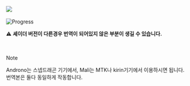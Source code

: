 [![](https://img.shields.io/badge/다운로드-white?style=social-square&logo=files)](https://minhaskamal.github.io/DownGit/#/home?url=https://github.com/DominoKorean/Shader-settings-Korean-translation/blob/main/%EC%85%B0%EC%9D%B4%EB%8D%94%20%EB%B2%88%EC%97%AD/Optifine/SEUS/SEUS%20PTGI/SEUS%20PTGI%20HRR%20Test%202.1/ko_KR.lang)  
--
![Progress](https://img.shields.io/badge/작업률-100%25-green?style=flat-square)

⚠️ **셰이더 버전이 다른경우 번역이 되어있지 않은 부분이 생길 수 있습니다.**<br/>
<br/>
<br/>
> [!NOTE]
> Androno는 스넵드래곤 기기에서, Mali는 MTK나 kirin기기에서 이용하시면 됩니다.  
> 번역본은 둘다 동일하게 작동합니다.